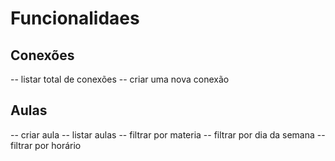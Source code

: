 # Funcionalidaes

## Conexões

-- listar total de conexões
-- criar uma nova conexão

## Aulas

-- criar aula
-- listar aulas
-- filtrar por materia
-- filtrar por dia da semana
-- filtrar por horário